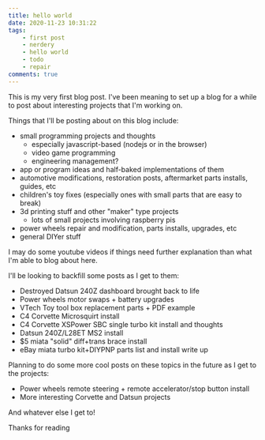 ```yaml
---
title: hello world
date: 2020-11-23 10:31:22
tags:
	- first post
	- nerdery
	- hello world
	- todo
	- repair
comments: true
---
```

This is my very first blog post. I've been meaning to set up a blog for a while to post about interesting projects that I'm working on.

Things that I'll be posting about on this blog include:

- small programming projects and thoughts
  - especially javascript-based (nodejs or in the browser)
  - video game programming
  - engineering management?
- app or program ideas and half-baked implementations of them
- automotive modifications, restoration posts, aftermarket parts installs, guides, etc
- children's toy fixes (especially ones with small parts that are easy to break)
- 3d printing stuff and other "maker" type projects
  - lots of small projects involving raspberry pis
- power wheels repair and modification, parts installs, upgrades, etc
- general DIYer stuff

I may do some youtube videos if things need further explanation than what I'm able to blog about here.

I'll be looking to backfill some posts as I get to them:

- Destroyed Datsun 240Z dashboard brought back to life
- Power wheels motor swaps + battery upgrades
- VTech Toy tool box replacement parts + PDF example
- C4 Corvette Microsquirt install
- C4 Corvette XSPower SBC single turbo kit install and thoughts
- Datsun 240Z/L28ET MS2 install
- $5 miata "solid" diff+trans brace install
- eBay miata turbo kit+DIYPNP parts list and install write up

Planning to do some more cool posts on these topics in the future as I get to the projects:

- Power wheels remote steering + remote accelerator/stop button install
- More interesting Corvette and Datsun projects

And whatever else I get to!

Thanks for reading
